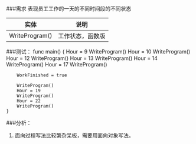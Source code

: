###需求
表现员工工作的一天的不同时间段的不同状态

实体 | 说明
:---: | :---:
WriteProgram() | 工作状态，函数版

###测试：
    func main()  {
        Hour = 9
        WriteProgram()
        Hour = 10
        WriteProgram()
        Hour = 12
        WriteProgram()
        Hour = 13
        WriteProgram()
        Hour = 14
        WriteProgram()
        Hour = 17
        WriteProgram()
    
        WorkFinished = true
    
        WriteProgram()
        Hour = 19
        WriteProgram()
        Hour = 22
        WriteProgram()
    }

###分析：
1. 面向过程写法比较繁杂呆板，需要用面向对象写法。


